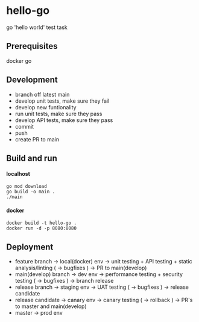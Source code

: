# hello-go
go 'hello world' test task

## Prerequisites
docker
go 

## Development
* branch off latest main
* develop unit tests, make sure they fail
* develop new funtionality
* run unit tests, make sure they pass
* develop API tests, make sure they pass
* commit
* push
* create PR to main

## Build and run
#### localhost
```
go mod download
go build -o main .
./main
```

#### docker
```
docker build -t hello-go .
docker run -d -p 8080:8080
```

## Deployment
* feature branch -> local(docker) env -> unit testing + API testing + static analysis/linting ( -> bugfixes ) -> PR to main(develop)
* main(develop) branch -> dev env -> performance testing + security testing ( -> bugfixes ) -> branch release
* release branch -> staging env -> UAT testing ( -> bugfixes ) -> release candidate
* release candidate -> canary env -> canary testing ( -> rollback ) -> PR's to master and main(develop)
* master -> prod env
